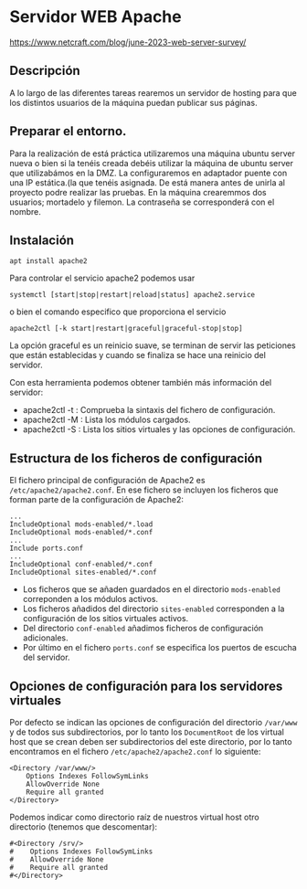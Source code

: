 # Servidor WEB Apache
https://www.netcraft.com/blog/june-2023-web-server-survey/

## Descripción 
A lo largo de las diferentes tareas  rearemos un servidor de hosting para que los distintos usuarios de la máquina puedan publicar sus páginas. 

## Preparar el entorno.
Para la realización de está práctica utilizaremos una máquina ubuntu server nueva o bien si la tenéis creada debéis utilizar la máquina de ubuntu server que utilizabámos en la DMZ. La configuraremos en adaptador puente con una IP estática.(la que tenéis asignada. De está manera antes de unirla al proyecto podre realizar las pruebas.
En la máquina crearemmos dos usuarios; mortadelo y filemon. La contraseña se corresponderá con el nombre.

## Instalación

```
apt install apache2
```

Para controlar el servicio apache2 podemos usar
```
systemctl [start|stop|restart|reload|status] apache2.service
```
o bien el comando especifico que proporciona el servicio
```
apache2ctl [-k start|restart|graceful|graceful-stop|stop]
```

La opción graceful es un reinicio suave, se terminan de servir las peticiones que están establecidas y cuando se finaliza se hace una reinicio del servidor.

Con esta herramienta podemos obtener también más información del servidor:
* apache2ctl -t : Comprueba la sintaxis del fichero de configuración.
* apache2ctl -M : Lista los módulos cargados.
* apache2ctl -S : Lista los sitios virtuales y las opciones de configuración.


## Estructura de los ficheros de configuración

El fichero principal de configuración de Apache2 es `/etc/apache2/apache2.conf`. En ese fichero se incluyen los ficheros que forman parte de la configuración de Apache2:

	...
	IncludeOptional mods-enabled/*.load
	IncludeOptional mods-enabled/*.conf
	...
	Include ports.conf
	...
	IncludeOptional conf-enabled/*.conf
	IncludeOptional sites-enabled/*.conf

* Los ficheros que se añaden guardados en el directorio `mods-enabled` correponden a los módulos activos.
* Los ficheros añadidos del directorio `sites-enabled` corresponden a la configuración de los sitios virtuales activos.
* Del directorio `conf-enabled` añadimos ficheros de configuración adicionales.
* Por último en el fichero `ports.conf` se especifica los puertos de escucha del servidor.

## Opciones de configuración para los servidores virtuales

Por defecto se indican las opciones de configuración del directorio `/var/www` y de todos sus subdirectorios, por lo tanto los `DocumentRoot` de los virtual host que se crean deben ser subdirectorios del este directorio, por lo tanto encontramos en el fichero `/etc/apache2/apache2.conf` lo siguiente:

	<Directory /var/www/>
	    Options Indexes FollowSymLinks
	    AllowOverride None
	    Require all granted
	</Directory>

Podemos indicar como directorio raíz de nuestros virtual host otro directorio (tenemos que descomentar):

	#<Directory /srv/>
	#    Options Indexes FollowSymLinks
	#    AllowOverride None
	#    Require all granted
	#</Directory>



